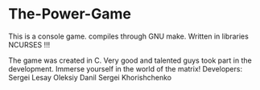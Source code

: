 # The-Power-Game
This is a console game.
compiles through GNU make.
Written in libraries NCURSES !!!


The game was created in C. Very good and talented guys took part in the development. Immerse yourself in the world of the matrix!
Developers:
  Sergei
  Lesay
  Oleksiy
  Danil
  Sergei Khorishchenko


